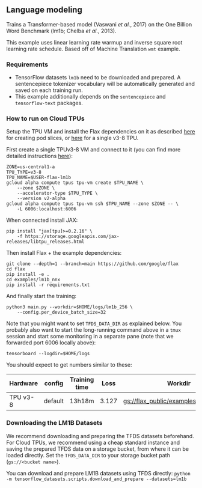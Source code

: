 
## Language modeling
Trains a Transformer-based model (Vaswani *et al.*, 2017) on the One Billion
Word Benchmark (lm1b; Chelba *et al.*, 2013).

This example uses linear learning rate warmup and inverse square root learning
rate schedule. Based off of Machine Translation `wmt` example.


### Requirements

*   TensorFlow datasets `lm1b` need to be downloaded and prepared.
    A sentencepiece tokenizer vocabulary will be automatically generated
    and saved on each training run.
*   This example additionally depends on the `sentencepiece` and
    `tensorflow-text` packages.


### How to run on Cloud TPUs

Setup the TPU VM and install the Flax dependencies on it as described
[here](https://cloud.google.com/tpu/docs/jax-pods) for creating pod slices, or
[here](https://cloud.google.com/tpu/docs/jax-quickstart-tpu-vm) for a single
v3-8 TPU.


First create a single TPUv3-8 VM and connect to it (you can find more detailed
instructions [here](https://cloud.google.com/tpu/docs/jax-quickstart-tpu-vm)):

```
ZONE=us-central1-a
TPU_TYPE=v3-8
TPU_NAME=$USER-flax-lm1b
gcloud alpha compute tpus tpu-vm create $TPU_NAME \
    --zone $ZONE \
    --accelerator-type $TPU_TYPE \
    --version v2-alpha
gcloud alpha compute tpus tpu-vm ssh $TPU_NAME --zone $ZONE -- \
    -L 6006:localhost:6006
```

When connected install JAX:

```
pip install "jax[tpu]>=0.2.16" \
    -f https://storage.googleapis.com/jax-releases/libtpu_releases.html
```

Then install Flax + the example dependencies:

```
git clone --depth=1 --branch=main https://github.com/google/flax
cd flax
pip install -e .
cd examples/lm1b_nnx
pip install -r requirements.txt
```

And finally start the training:

```
python3 main.py --workdir=$HOME/logs/lm1b_256 \
    --config.per_device_batch_size=32
```

Note that you might want to set `TFDS_DATA_DIR` as explained below. You probably
also want to start the long-running command above in a `tmux` session and start
some monitoring in a separate pane (note that we forwarded port 6006 locally
above):

```
tensorboard --logdir=$HOME/logs
```

You should expect to get numbers similar to these:


Hardware | config  | Training time |      Loss      |                                                          Workdir
-------- | ------- | ------------- | -------------- | --------------------------------------------------------------------------------------------------------------------------
TPU v3-8 | default | 13h18m | 3.127 | [gs://flax_public/examples/lm1b/default](https://console.cloud.google.com/storage/browser/flax_public/examples/lm1b/default)

### Downloading the LM1B Datasets

We recommend downloading and preparing the TFDS datasets beforehand. For Cloud
TPUs, we recommend using a cheap standard instance and saving the prepared TFDS
data on a storage bucket, from where it can be loaded directly. Set the
`TFDS_DATA_DIR` to your storage bucket path (`gs://<bucket name>`).

You can download and prepare LM1B datasets using TFDS directly:
`python -m tensorflow_datasets.scripts.download_and_prepare --datasets=lm1b`

